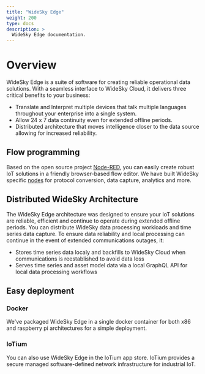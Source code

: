 ```yaml
---
title: "WideSky Edge"
weight: 200
type: docs
description: >
  WideSky Edge documentation.
---
```


# Overview
WideSky Edge is a suite of software for creating reliable operational data solutions. With a seamless interface to WideSky Cloud, it delivers three critical benefits to your business:

- Translate and Interpret multiple devices that talk multiple languages throughout your enterprise into a single system.
- Allow 24 x 7 data continuity even for extended offline periods.
- Distributed architecture that moves intelligence closer to the data source allowing for increased reliability.

## Flow programming
Based on the open source project [Node-RED](https://nodered.org/), you can easily create robust IoT solutions in a friendly browser-based flow editor. We have built WideSky specific [nodes](./nodes/) for protocol conversion, data capture, analytics and more.

## Distributed WideSky Architecture
The WideSky Edge architecture was designed to ensure your IoT solutions are reliable, efficient and continue to operate during extended offline periods. You can distribute WideSky data processing workloads and time series data capture. To ensure data reliability and local processing can continue in the event of extended communications outages, it:

- Stores time series data localy and backfills to WideSky Cloud when communications is reestablished to avoid data loss
- Serves time series and asset model data via a local GraphQL API for local data processing workflows

## Easy deployment
### Docker
We've packaged WideSky Edge in a single docker container for both x86 and raspberry pi architectures for a simple deployment.

### IoTium
You can also use WideSky Edge in the IoTium app store. IoTium provides a secure managed software-defined network infrastructure for industrial IoT.
